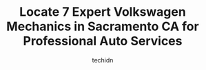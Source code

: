 ---
layout: ampstory
image: https://images.unsplash.com/photo-1567449394863-577a4311b51c?ixlib=rb-4.0.3&ixid=MnwxMjA3fDB8MHxwaG90by1wYWdlfHx8fGVufDB8fHx8&auto=format&fit=crop&w=640&h=853&q=80
author: techidn
featured: false
description: Experience the excellence of automotive service by visiting the 7 best Volkswagen Mechanic in Sacramento CA, USA. With their expertise, attention to detail, and commitment to customer satisf
title: Locate 7 Expert Volkswagen Mechanics in Sacramento CA for Professional Auto Services
cover:
   title: Locate 7 Expert Volkswagen Mechanics in Sacramento CA for Professional Auto Services
   subtitle: Rickpate
   background: https://images.unsplash.com/photo-1567449394863-577a4311b51c?ixlib=rb-4.0.3&ixid=MnwxMjA3fDB8MHxwaG90by1wYWdlfHx8fGVufDB8fHx8&auto=format&fit=crop&w=640&h=853&q=80

pages: 
 - layout: thirds
   top: <h1>#1 Kombi Haus</h1>
   bottom: "<p>I like them and they take great care of my cars 🚗! Compared to the dealership, they are alway reasonable and get me safely back on the road!</p>"
   background: https://www.knot35.com/toplist/wp-content/uploads/2023/06/best-volkswagen-mechanic-1-in-sacramento-ca-1685835149.jpeg
   backgroundblur: true
 - layout: thirds
   top: <h1>#2 European Sports Car Garage</h1>
   bottom: "<p>1929 16th St, Sacramento, CA 95814, United States</p>"
   background: https://www.knot35.com/toplist/wp-content/uploads/2023/06/best-volkswagen-mechanic-2-in-sacramento-ca-1685835150.jpeg
   cta:
      link: https://www.knot35.com/toplist/locate-7-expert-volkswagen-mechanics-in-sacramento-ca-for-professional-auto-services/
      text: Locate 7 Expert Volkswagen Mechanics in Sacramento CA for Professional Auto Services
 - layout: thirds
   top: <h1>#3 Niello Volkswagen Service Center</h1>
   bottom: "<p>2701 Arden Way, Sacramento, CA 95825, United States</p>"
   background: https://www.knot35.com/toplist/wp-content/uploads/2023/06/best-volkswagen-mechanic-3-in-sacramento-ca-1685835150.jpeg
   cta:
      link: https://www.knot35.com/toplist/locate-7-expert-volkswagen-mechanics-in-sacramento-ca-for-professional-auto-services/
      text: Locate 7 Expert Volkswagen Mechanics in Sacramento CA for Professional Auto Services
 - layout: thirds
   top: <h1>#4 Midtown Foreign Auto</h1>
   bottom: "<p>1831 Q St, Sacramento, CA 95811, United States</p>"
   background: https://images.unsplash.com/photo-1604871000636-074fa5117945?ixlib=rb-4.0.3&ixid=MnwxMjA3fDB8MHxwaG90by1wYWdlfHx8fGVufDB8fHx8&auto=format&fit=crop&w=640&h=853&q=80
   cta:
      link: https://www.knot35.com/toplist/locate-7-expert-volkswagen-mechanics-in-sacramento-ca-for-professional-auto-services/
      text: Locate 7 Expert Volkswagen Mechanics in Sacramento CA for Professional Auto Services
 - layout: thirds
   top: <h1>#5 River City Motorsports German and American Automotive Repair</h1>
   bottom: "<p>8002 Clifton Rd, Sacramento, CA 95826, United States</p>"
   background: https://images.unsplash.com/photo-1557672172-298e090bd0f1?ixlib=rb-4.0.3&ixid=MnwxMjA3fDB8MHxwaG90by1wYWdlfHx8fGVufDB8fHx8&auto=format&fit=crop&w=640&h=853&q=80
   cta:
      link: https://www.knot35.com/toplist/locate-7-expert-volkswagen-mechanics-in-sacramento-ca-for-professional-auto-services/
      text: Locate 7 Expert Volkswagen Mechanics in Sacramento CA for Professional Auto Services
 - layout: thirds
   top: <h1>#6 Volkswagen Independent Repair</h1>
   bottom: "<p>2025 Fulton Ave, Sacramento, CA 95821, United States</p>"
   background: https://images.unsplash.com/photo-1602536052359-ef94c21c5948?ixlib=rb-4.0.3&ixid=MnwxMjA3fDB8MHxwaG90by1wYWdlfHx8fGVufDB8fHx8&auto=format&fit=crop&w=640&h=853&q=80
   cta:
      link: https://www.knot35.com/toplist/locate-7-expert-volkswagen-mechanics-in-sacramento-ca-for-professional-auto-services/
      text: Locate 7 Expert Volkswagen Mechanics in Sacramento CA for Professional Auto Services

 - layout: thirds
   middle: Continue reading...
   background: https://images.unsplash.com/photo-1574169208507-84376144848b?ixlib=rb-4.0.3&ixid=MnwxMjA3fDB8MHxwaG90by1wYWdlfHx8fGVufDB8fHx8&auto=format&fit=crop&w=640&h=853&q=80
   cta:
      link: https://www.knot35.com/toplist/locate-7-expert-volkswagen-mechanics-in-sacramento-ca-for-professional-auto-services/
      text: Locate 7 Expert Volkswagen Mechanics in Sacramento CA for Professional Auto Services
      
---